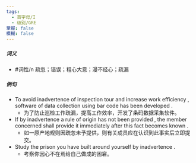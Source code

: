 ```yaml
---
tags:
  - 首字母/I
  - 级别/GRE
掌握: false
模糊: false
---
```

##### 词义
- #词性/n  疏忽；错误；粗心大意；漫不经心；疏漏
##### 例句
- To avoid inadvertence of inspection tour and increase work efficiency , software of data collection using bar code has been developed .
	- 为了防止巡检工作疏漏，提高工作效率，开发了条码数据采集软件。
- If by inadvertence a rule of origin has not been provided , the member concerned shall provide it immediately after this fact becomes known .
	- 如一原产地规则因疏忽未予提供，则有关成员应在认识到此事实后立即提交。
- Study the prison you have built around yourself by inadvertence .
	- 考察你因心不在焉给自己做成的困窘。
